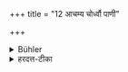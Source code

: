 +++
title = "12 आचम्य चोर्ध्वौ पाणी"

+++

<details><summary>Bühler</summary>

12. After he (has eaten and) sipped water, he shall raise his hands, until the water has run off (and they have become dry).
</details>

<details><summary>हरदत्त-टीका</summary>

## सूत्रम्
आचम्य चोर्ध्वौ पाणी धारयेदाप्रोदकीभावात् ॥ ८॥  
## टिप्पनी
भुक्त्वाऽऽचम्य पाणी ऊर्ध्वौ धारयेत् यावत् प्रगतोदकौ शुष्कोदकौ भवतः ॥ ८॥
</details>
